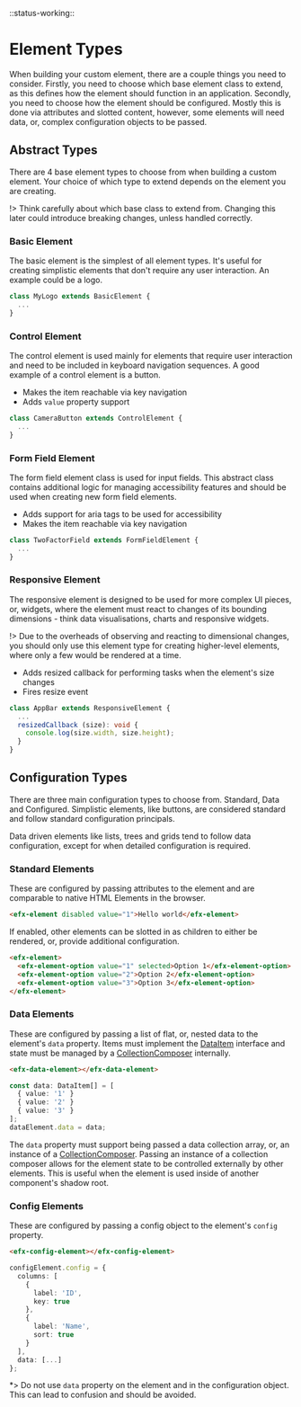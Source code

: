 <!-- 
title: Element Types
location: ./element-types
type: page
layout: default
-->

::status-working::

# Element Types

When building your custom element, there are a couple things you need to consider. Firstly, you need to choose which base element class to extend, as this defines how the element should function in an application. Secondly, you need to choose how the element should be configured. Mostly this is done via attributes and slotted content, however, some elements will need data, or, complex configuration objects to be passed.

## Abstract Types

There are 4 base element types to choose from when building a custom element. Your choice of which type to extend depends on the element you are creating.

!> Think carefully about which base class to extend from. Changing this later could introduce breaking changes, unless handled correctly.

### Basic Element

The basic element is the simplest of all element types. It's useful for creating simplistic elements that don't require any user interaction. An example could be a logo.

```typescript
class MyLogo extends BasicElement {
  ...
}
```

### Control Element

The control element is used mainly for elements that require user interaction and need to be included in keyboard navigation sequences. A good example of a control element is a button.

- Makes the item reachable via key navigation
- Adds `value` property support

```typescript
class CameraButton extends ControlElement {
  ...
}
```

### Form Field Element

The form field element class is used for input fields. This abstract class contains additional logic for managing accessibility features and should be used when creating new form field elements.

- Adds support for aria tags to be used for accessibility
- Makes the item reachable via key navigation

```typescript
class TwoFactorField extends FormFieldElement {
  ...
}
```

### Responsive Element

The responsive element is designed to be used for more complex UI pieces, or, widgets, where the element must react to changes of its bounding dimensions - think data visualisations, charts and responsive widgets.

!> Due to the overheads of observing and reacting to dimensional changes, you should only use this element type for creating higher-level elements, where only a few would be rendered at a time.

- Adds resized callback for performing tasks when the element's size changes
- Fires resize event

```typescript
class AppBar extends ResponsiveElement {
  ...
  resizedCallback (size): void {
    console.log(size.width, size.height);
  }
}
```

## Configuration Types

There are three main configuration types to choose from. Standard, Data and Configured. Simplistic elements, like buttons, are considered standard and follow standard configuration principals.

Data driven elements like lists, trees and grids tend to follow data configuration, except for when detailed configuration is required.

### Standard Elements

These are configured by passing attributes to the element and are comparable to native HTML Elements in the browser.

```html
<efx-element disabled value="1">Hello world</efx-element>
```

If enabled, other elements can be slotted in as children to either be rendered, or, provide additional configuration.

```html
<efx-element>
  <efx-element-option value="1" selected>Option 1</efx-element-option>
  <efx-element-option value="2">Option 2</efx-element-option>
  <efx-element-option value="3">Option 3</efx-element-option>
</efx-element>
```

### Data Elements

These are configured by passing a list of flat, or, nested data to the element's `data` property. Items must implement the [DataItem](#) interface and state must be managed by a [CollectionComposer](#) internally.

```html
<efx-data-element></efx-data-element>
```

```typescript
const data: DataItem[] = [
  { value: '1' }
  { value: '2' }
  { value: '3' }
];
dataElement.data = data;
```

The `data` property must support being passed a data collection array, or, an instance of a [CollectionComposer](#). Passing an instance of a collection composer allows for the element state to be controlled externally by other elements. This is useful when the element is used inside of another component's shadow root.

### Config Elements

These are configured by passing a config object to the element's `config` property.

```html
<efx-config-element></efx-config-element>
```

```typescript
configElement.config = {
  columns: [
    {
      label: 'ID',
      key: true
    },
    {
      label: 'Name',
      sort: true
    }
  ],
  data: [...]
};
```

*> Do not use `data` property on the element and in the configuration object. This can lead to confusion and should be avoided.